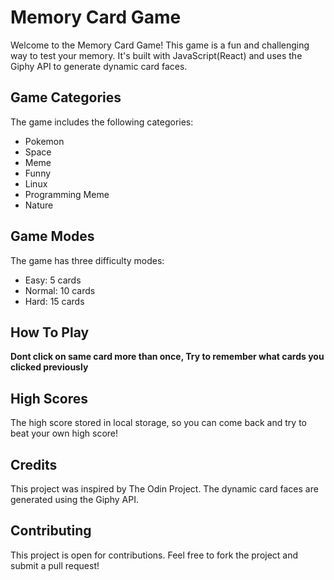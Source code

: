# Memory Card Game

Welcome to the Memory Card Game! This game is a fun and challenging way to test your memory. It's built with JavaScript(React) and uses the Giphy API to generate dynamic card faces.

## Game Categories

The game includes the following categories:
- Pokemon
- Space
- Meme
- Funny
- Linux
- Programming Meme
- Nature

## Game Modes

The game has three difficulty modes:
- Easy: 5 cards
- Normal: 10 cards
- Hard: 15 cards

## How To Play
 **Dont click on same card more than once, Try to remember what cards you clicked previously**

## High Scores

 The high score stored in local storage, so you can come back and try to beat your own high score!

## Credits

This project was inspired by The Odin Project. The dynamic card faces are generated using the Giphy API.

## Contributing

This project is open for contributions. Feel free to fork the project and submit a pull request!
